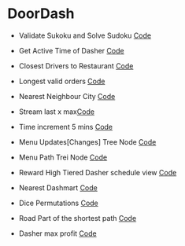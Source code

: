# DoorDash

- Validate Sukoku and Solve Sudoku [Code](https://github.com/AnudeepBalla10/DoorDash/blob/main/CodingChallenges/Suduko.md)

- Get Active Time of Dasher [Code](https://github.com/AnudeepBalla10/DoorDash/blob/main/CodingChallenges/Get%20Active%20Time.md)

- Closest Drivers to Restaurant [Code](https://github.com/AnudeepBalla10/DoorDash/blob/main/CodingChallenges/Closest%20Drivers%20to%20Restaurant.md)

- Longest valid orders [Code](https://github.com/AnudeepBalla10/DoorDash/blob/main/CodingChallenges/ValidOrders.md)

- Nearest Neighbour City [Code](https://github.com/AnudeepBalla10/DoorDash/blob/main/CodingChallenges/Nearest%20Neighbour%20City.md)

- Stream last x max[Code](https://github.com/AnudeepBalla10/DoorDash/blob/main/CodingChallenges/Stream%20last%20x%20max.md)
  
- Time increment 5 mins [Code](https://github.com/AnudeepBalla10/DoorDash/blob/main/CodingChallenges/Time%20Range%205min.md)

- Menu Updates[Changes] Tree Node [Code](https://github.com/AnudeepBalla10/DoorDash/blob/main/CodingChallenges/menus%20Updated%20Tree.md)

- Menu Path Trei Node [Code](https://github.com/AnudeepBalla10/DoorDash/blob/main/CodingChallenges/Doordash%20Restaurant%20Menus.md)

- Reward High Tiered Dasher schedule view [Code](https://github.com/AnudeepBalla10/DoorDash/blob/main/CodingChallenges/deliveries%20Dasher%20scheduled.md)

- Nearest Dashmart [Code](https://github.com/AnudeepBalla10/DoorDash/blob/main/CodingChallenges/ADashMart.md)

- Dice Permutations [Code](https://github.com/AnudeepBalla10/DoorDash/blob/main/CodingChallenges/DicePermutations.md)

- Road Part of the shortest path [Code](https://github.com/AnudeepBalla10/DoorDash/blob/main/CodingChallenges/shortest%20path%20Nodes.md)

- Dasher max profit [Code](https://github.com/AnudeepBalla10/DoorDash/blob/main/CodingChallenges/Dasher%20max%20profit.md)

